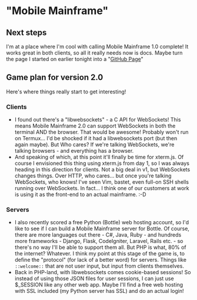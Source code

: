 # "Mobile Mainframe"

## Next steps

I'm at a place where I'm cool with calling Mobile Mainframe 1.0 complete!  It works great in both clients, so all it really needs now is docs.  Maybe turn the page I started on earlier tonight into a "[GitHub Page](https://www.perplexity.ai/search/3fca39c4-0633-4650-99d2-532343f349c4?s=u)"

## Game plan for version 2.0

Here's where things really start to get interesting!

### Clients

* I found out there's a "libwebsockets" - a C API for WebSockets!  This means Mobile Mainframe 2.0 can support WebSockets in both the terminal AND the browser.  That would be awesome!  Probably won't run on Termux... I'd be shocked if it had a libwebsockets port (but then again maybe).  But Who cares?  If we're talking WebSockets, we're talking browsers - and everything has a browser.
* And speaking of which, at this point it'll finally be time for xterm.js.  Of course I envisioned this thing using xterm.js from day 1, so I was always heading in this direction for clients.  Not a big deal in v1, but WebSockets changes things.  Over HTTP, who cares... but once you're talking WebSockets, who knows!  I've seen Vim, bastet, even full-on SSH shells running over WebSockets.  In fact... I think one of our customers at work is using it as the front-end to an actual mainframe. :-D


### Servers

* I also recently scored a free Python (Bottle) web hosting account, so I'd like to see if I can build a Mobile Mainframe server for Bottle.  Of course, there are more languages out there - C#, Java, Ruby - and hundreds more frameworks - Django, Flask, CodeIgniter, Laravel, Rails etc. - so there's no way I'll be able to support them all.  But PHP is what, 80% of the internet?  Whatever.  I think my point at this stage of the game is, to define the "protocol" (for lack of a better word) for servers.  Things like `::welcome::` that are not user input, but input from clients themselves.
* Back in PHP-land, with libwebsockets comes cookie-based sessions!  So instead of using those JSON files for user sessions, I can just use $_SESSION like any other web app.  Maybe I'll find a free web hosting with SSL included (my Python server has SSL) and do an actual login!
